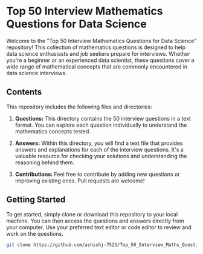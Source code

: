 # Top 50 Interview Mathematics Questions for Data Science

Welcome to the "Top 50 Interview Mathematics Questions for Data Science" repository! This collection of mathematics questions is designed to help data science enthusiasts and job seekers prepare for interviews. Whether you're a beginner or an experienced data scientist, these questions cover a wide range of mathematical concepts that are commonly encountered in data science interviews.

## Contents

This repository includes the following files and directories:

1. **Questions:** This directory contains the 50 interview questions in a text format. You can explore each question individually to understand the mathematics concepts tested.

2. **Answers:** Within this directory, you will find a text file that provides answers and explanations for each of the interview questions. It's a valuable resource for checking your solutions and understanding the reasoning behind them.


3. **Contributions:** Feel free to contribute by adding new questions or improving existing ones. Pull requests are welcome!

## Getting Started

To get started, simply clone or download this repository to your local machine. You can then access the questions and answers directly from your computer. Use your preferred text editor or code editor to review and work on the questions.

```bash
git clone https://github.com/ashishj-7523/Top_50_Interview_Maths_Questions_for_DS.git

